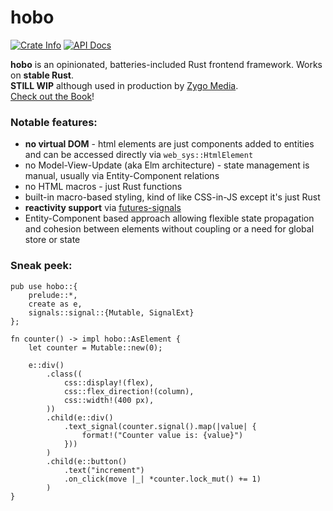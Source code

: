 # hobo

<a href="https://crates.io/crates/hobo"><img alt="Crate Info" src="https://img.shields.io/crates/v/hobo.svg"/></a>
<a href="https://docs.rs/hobo/"><img alt="API Docs" src="https://img.shields.io/badge/docs.rs-hobo-yellow"/></a>

**hobo** is an opinionated, batteries-included Rust frontend framework. Works on **stable Rust**.    
**STILL WIP** although used in production by [Zygo Media](https://zygomedia.com).    
[Check out the Book](https://zygomedia.github.io/hobo/index.html)!

### Notable features:

* **no virtual DOM** - html elements are just components added to entities and can be accessed directly via `web_sys::HtmlElement`
* no Model-View-Update (aka Elm architecture) - state management is manual, usually via Entity-Component relations
* no HTML macros - just Rust functions
* built-in macro-based styling, kind of like CSS-in-JS except it's just Rust
* **reactivity support** via [futures-signals](https://github.com/Pauan/rust-signals)
* Entity-Component based approach allowing flexible state propagation and cohesion between elements without coupling or a need for global store or state

### Sneak peek:
```rust,noplaypen
pub use hobo::{
    prelude::*,
    create as e,
    signals::signal::{Mutable, SignalExt}
};

fn counter() -> impl hobo::AsElement {
    let counter = Mutable::new(0);

    e::div()
        .class((
            css::display!(flex),
            css::flex_direction!(column),
            css::width!(400 px),
        ))
        .child(e::div()
            .text_signal(counter.signal().map(|value| {
                format!("Counter value is: {value}")
            }))
        )
        .child(e::button()
            .text("increment")
            .on_click(move |_| *counter.lock_mut() += 1)
        )
}
```
